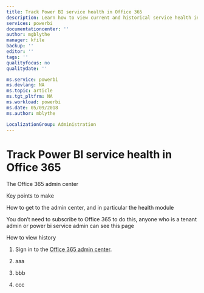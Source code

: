 ```yaml
---
title: Track Power BI service health in Office 365
description: Learn how to view current and historical service health in the Office 365 admin center.
services: powerbi
documentationcenter: ''
author: mgblythe
manager: kfile
backup: ''
editor: ''
tags: ''
qualityfocus: no
qualitydate: ''

ms.service: powerbi
ms.devlang: NA
ms.topic: article
ms.tgt_pltfrm: NA
ms.workload: powerbi
ms.date: 05/09/2018
ms.author: mblythe

LocalizationGroup: Administration
---
```


# Track Power BI service health in Office 365

The Office 365 admin center


Key points to make​

How to get to the admin center, and in particular the health module​

You don’t need to subscribe to Office 365 to do this, anyone who is a tenant admin or power bi service admin can see this page​

How to view history


1. Sign in to the [Office 365 admin center]().

2. aaa

3. bbb

4. ccc